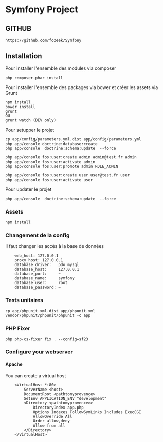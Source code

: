
# Symfony Project #


## GITHUB ##
 
```
https://github.com/fozeek/Symfony
```


## Installation ##


Pour installer l'ensemble des modules via composer

```
php composer.phar install
```

Pour installer l'ensemble des packages via bower et créer les assets via Grunt

```
npm install
bower install
grunt
OU
grunt watch (DEV only)
```

Pour setupper le projet

```
cp app/config/parameters.yml.dist app/config/parameters.yml 
php app/console doctrine:database:create 
php app/console  doctrine:schema:update  --force

php app/console fos:user:create admin admin@test.fr admin
php app/console fos:user:activate admin
php app/console fos:user:promote admin ROLE_ADMIN

php app/console fos:user:create user user@test.fr user
php app/console fos:user:activate user

```


Pour updater le projet

```
php app/console  doctrine:schema:update  --force
```

### Assets ###

```
npm install

```

### Changement de la config ###


Il faut changer les accès à la base de données 

```
    web_host: 127.0.0.1 
    proxy_host: 127.0.0.1
    database_driver:   pdo_mysql
    database_host:     127.0.0.1
    database_port:     ~
    database_name:     symfony
    database_user:     root
    database_password: ~
```

### Tests unitaires ###

```
cp app/phpunit.xml.dist app/phpunit.xml 
vendor/phpunit/phpunit/phpunit -c app
```

### PHP Fixer ###

```
php php-cs-fixer fix . --config=sf23
```

### Configure your webserver
#### Apache

You can create a virtual host 

```
    <VirtualHost *:80>
        ServerName <host>
        DocumentRoot <pathtomyprovence>
        SetEnv APPLICATION_ENV "development"
        <Directory <pathtomyprovence>>
            DirectoryIndex app.php
            Options Indexes FollowSymLinks Includes ExecCGI
            AllowOverride All
            Order allow,deny
            Allow from all
        </Directory>
    </VirtualHost>
```